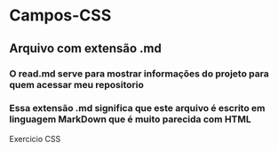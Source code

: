 # Campos-CSS
## Arquivo com extensão .md
### O read.md serve para mostrar informações do projeto para quem acessar meu repositorio 

### Essa extensão .md significa que este arquivo é escrito em linguagem MarkDown que é muito parecida com HTML



Exercicio CSS
